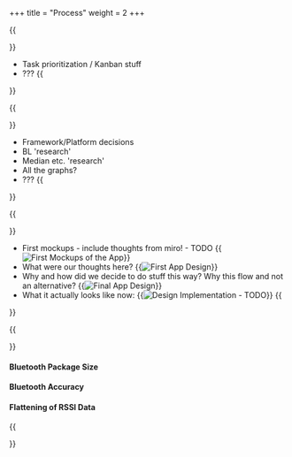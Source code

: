 +++
title = "Process"
weight = 2
+++

{{<section title="Workflow">}}
- Task prioritization / Kanban stuff
- ???
{{</section>}}

{{<section title="Research & Development">}}
- Framework/Platform decisions
- BL 'research'
- Median etc. 'research'
- All the graphs?
- ???
{{</section>}}


{{<section title="Design Evolution">}}
- First mockups - include thoughts from miro! - TODO
{{<image src="mockups.png" alt="First Mockups of the App" caption="Initial Mockup of the Interface">}}
- What were our thoughts here?
{{<image src="design1.png" alt="First App Design" caption="First App Design">}}
- Why and how did we decide to do stuff this way? Why this flow and not an alternative?
{{<image src="finalDesign.png" alt="Final App Design" caption="Design with final User Flow">}}
- What it actually looks like now:
{{<image src="implementation.png" alt="Design Implementation - TODO" caption="Implementation of the final Design - TODO">}}
{{</section>}}
<!-- {{<image src="evolution_of_history.png" alt="Evolution of history" caption="Evolution of our history screen">}} -->

{{<section title="Impediments / Obstacles">}}
#### Bluetooth Package Size


#### Bluetooth Accuracy


#### Flattening of RSSI Data


{{</section>}}
